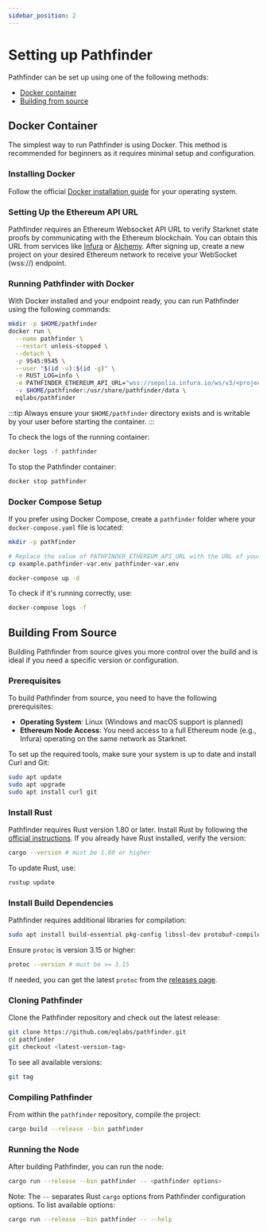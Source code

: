 ```yaml
---
sidebar_position: 2
---
```


# Setting up Pathfinder

Pathfinder can be set up using one of the following methods:

* [Docker container](#docker-container)  
* [Building from source](#building-from-source)
        

## Docker Container

The simplest way to run Pathfinder is using Docker. This method is recommended for beginners as it requires minimal setup and configuration.  

### Installing Docker

Follow the official [Docker installation guide](https://docs.docker.com/get-docker/) for your operating system. 

### Setting Up the Ethereum API URL

Pathfinder requires an Ethereum Websocket API URL to verify Starknet state proofs by communicating with the Ethereum blockchain. You can obtain this URL from services like [Infura](https://www.infura.io/) or [Alchemy](https://www.alchemy.com/). After signing up, create a new project on your desired Ethereum network to receive your WebSocket (wss://) endpoint.

### Running Pathfinder with Docker

With Docker installed and your endpoint ready, you can run Pathfinder using the following commands:

```bash
mkdir -p $HOME/pathfinder
docker run \
  --name pathfinder \
  --restart unless-stopped \
  --detach \
  -p 9545:9545 \
  --user "$(id -u):$(id -g)" \
  -e RUST_LOG=info \
  -e PATHFINDER_ETHEREUM_API_URL="wss://sepolia.infura.io/ws/v3/<project-id>" \
  -v $HOME/pathfinder:/usr/share/pathfinder/data \
  eqlabs/pathfinder
```

:::tip
Always ensure your `$HOME/pathfinder` directory exists and is writable by your user before starting the container.
:::

To check the logs of the running container:

```bash
docker logs -f pathfinder
```

To stop the Pathfinder container:

```bash
docker stop pathfinder
```



### Docker Compose Setup

If you prefer using Docker Compose, create a `pathfinder` folder where your `docker-compose.yaml` file is located:

```bash
mkdir -p pathfinder

# Replace the value of PATHFINDER_ETHEREUM_API_URL with the URL of your Ethereum node's endpoint
cp example.pathfinder-var.env pathfinder-var.env

docker-compose up -d
```

To check if it's running correctly, use:

```bash
docker-compose logs -f
```

## Building From Source

Building Pathfinder from source gives you more control over the build and is ideal if you need a specific version or configuration.

### Prerequisites

To build Pathfinder from source, you need to have the following prerequisites:

* **Operating System**: Linux (Windows and macOS support is planned)
* **Ethereum Node Access**: You need access to a full Ethereum node (e.g., Infura) operating on the same network as Starknet.

To set up the required tools, make sure your system is up to date and install Curl and Git:

```bash
sudo apt update
sudo apt upgrade
sudo apt install curl git
```

### Install Rust

Pathfinder requires Rust version 1.80 or later. Install Rust by following the [official instructions](https://www.rust-lang.org/tools/install). If you already have Rust installed, verify the version:

```bash
cargo --version # must be 1.80 or higher
```

To update Rust, use:

```bash
rustup update
```

### Install Build Dependencies

Pathfinder requires additional libraries for compilation:

```bash
sudo apt install build-essential pkg-config libssl-dev protobuf-compiler libzstd-dev
```

Ensure `protoc` is version 3.15 or higher:

```bash
protoc --version # must be >= 3.15
```

If needed, you can get the latest `protoc` from the [releases page](https://github.com/protocolbuffers/protobuf/releases).

### Cloning Pathfinder

Clone the Pathfinder repository and check out the latest release:

```bash
git clone https://github.com/eqlabs/pathfinder.git
cd pathfinder
git checkout <latest-version-tag>
```

To see all available versions:

```bash
git tag
```

### Compiling Pathfinder

From within the `pathfinder` repository, compile the project:

```bash
cargo build --release --bin pathfinder
```

### Running the Node

After building Pathfinder, you can run the node:

```bash
cargo run --release --bin pathfinder -- <pathfinder options>
```

Note: The `--` separates Rust `cargo` options from Pathfinder configuration options. To list available options:

```bash
cargo run --release --bin pathfinder -- --help
```
